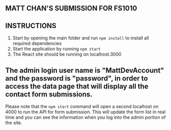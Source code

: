 ## MATT CHAN'S SUBMISSION FOR FS1010

## INSTRUCTIONS

1) Start by opening the main folder and run `npm install` to install all required dependencies
2) Start the application by running `npm start`
3) The React site should be running on localhost:3000

## The admin login user name is "MattDevAccount" and the password is "password", in order to access the data page that will display all the contact form submissions.

Please note that the `npm start` command will open a second localhost on 4000 to run the API for form submission. This will update the form list in real time and you can see the information when you log into the admin portion of the site.